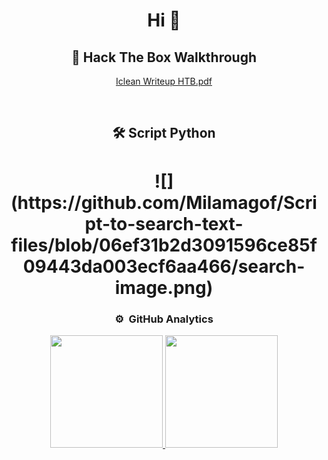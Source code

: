 
<div align="center">
<h1 align="center">Hi 👋</h1>

## :open_book: Hack The Box Walkthrough

[Iclean Writeup HTB.pdf](https://github.com/Milamagof/Iclean-HTB-walkthrough/blob/e4004530de083371eca9f731badb73a8395ec52b/Iclean%20Writeup%20HTB.pdf)
                                                                             
</td>

<td width="50%">
               <br>


## 	:hammer_and_wrench: Script Python


<div align="center"> 
<h1 align="center" [Script to search text files](https://github.com/Milamagof/Script-to-search-text-files.git) </h1>
![](https://github.com/Milamagof/Script-to-search-text-files/blob/06ef31b2d3091596ce85f09443da003ecf6aa466/search-image.png)

                                                                             
</td>

<td width="50%">
               <br>




### ⚙️ &nbsp;GitHub Analytics

<p align="center">
<a href="https://github.com/MilaMagof">
  <img height="180em" src="https://github-readme-stats-eight-theta.vercel.app/api?username=MilaMagof&show_icons=true&theme=algolia&include_all_commits=true&count_private=true"/>
  <img height="180em" src="https://github-readme-stats-eight-theta.vercel.app/api/top-langs/?username=MilaMagof&layout=compact&langs_count=8&theme=algolia"/>
</a>
</p>
